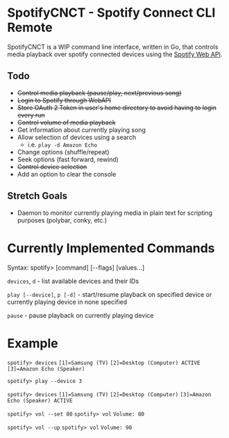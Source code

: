 # SpotifyCNCT - Spotify Connect CLI Remote

SpotifyCNCT is a WIP command line interface, written in Go, that controls media playback over spotify connected devices using the [Spotify Web API](https://api.spotify.com).

## Todo

- ~~Control media playback (pause/play, next/previous song)~~
- ~~Login to Spotify through WebAPI~~
- ~~Store OAuth 2 Token in user's home directory to avoid having to login every run~~
- ~~Control volume of media playback~~
- Get information about currently playing song
- Allow selection of devices using a search
  - i.e. `play -d Amazon Echo`
- Change options (shuffle/repeat)
- Seek options (fast forward, rewind)
- ~~Control device selection~~
- Add an option to clear the console

## Stretch Goals

- Daemon to monitor currently playing media in plain text for scripting purposes (polybar, conky, etc.)

# Currently Implemented Commands

Syntax: spotify> [command] [--flags] [values...]

`devices`, `d` - list available devices and their IDs

`play [--device]`, `p [-d]` - start/resume playback on specified device or currently playing device in none specified

`pause` - pause playback on currently playing device


# Example

`spotify> devices`
`[1]=Samsung (TV)`
`[2]=Desktop (Computer) ACTIVE`
`[3]=Amazon Echo (Speaker)`

`spotify> play --device 3`

`spotify> devices`
`[1]=Samsung (TV)`
`[2]=Desktop (Computer)`
`[3]=Amazon Echo (Speaker) ACTIVE`

`spotify> vol --set 80`
`spotify> vol`
`Volume: 80`

`spotify> vol --up`
`spotify> vol`
`Volume: 90`
